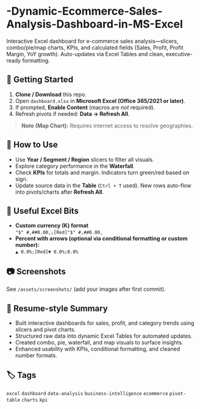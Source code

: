 # -Dynamic-Ecommerce-Sales-Analysis-Dashboard-in-MS-Excel
Interactive Excel dashboard for e-commerce sales analysis—slicers, combo/pie/map charts, KPIs, and calculated fields (Sales, Profit, Profit Margin, YoY growth). Auto-updates via Excel Tables and clean, executive-ready formatting. 


## 🚀 Getting Started
1. **Clone / Download** this repo.
2. Open `dashboard.xlsx` in **Microsoft Excel (Office 365/2021 or later)**.
3. If prompted, **Enable Content** (macros are *not* required).
4. Refresh pivots if needed: **Data → Refresh All**.

> **Note (Map Chart):** Requires internet access to resolve geographies.

## 🔧 How to Use
- Use **Year / Segment / Region** slicers to filter all visuals.
- Explore category performance in the **Waterfall**.
- Check **KPIs** for totals and margin. Indicators turn green/red based on sign.
- Update source data in the **Table** (`Ctrl + T` used). New rows auto-flow into pivots/charts after **Refresh All**.

## 🧮 Useful Excel Bits
- **Custom currency (K) format**  
  `"$" #,##0.00,;[Red]"$" #,##0.00,`  
- **Percent with arrows (optional via conditional formatting or custom number):**  
  `▲ 0.0%;[Red]▼ 0.0%;0.0%`

## 📷 Screenshots
See `/assets/screenshots/` (add your images after first commit).

## 📝 Resume-style Summary
- Built interactive dashboards for sales, profit, and category trends using slicers and pivot charts.  
- Structured raw data into dynamic Excel Tables for automated updates.  
- Created combo, pie, waterfall, and map visuals to surface insights.  
- Enhanced usability with KPIs, conditional formatting, and cleaned number formats.

## 🏷️ Tags
`excel` `dashboard` `data-analysis` `business-intelligence` `ecommerce` `pivot-table` `charts` `kpi`


